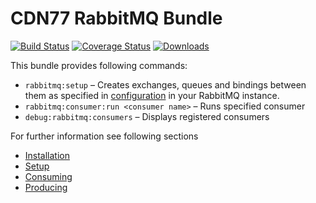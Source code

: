 # CDN77 RabbitMQ Bundle

[![Build Status](https://github.com/cdn77/RabbitMQBundle/workflows/CI/badge.svg?branch=master)](https://github.com/cdn77/RabbitMQBundle/actions)
[![Coverage Status](https://coveralls.io/repos/github/cdn77/RabbitMQBundle/badge.svg?branch=master)](https://coveralls.io/github/cdn77/RabbitMQBundle?branch=master)
[![Downloads](https://poser.pugx.org/simpod/clickhouse-client/d/total.svg)](https://packagist.org/packages/simpod/clickhouse-client)

This bundle provides following commands:

- `rabbitmq:setup` – Creates exchanges, queues and bindings between them as specified in [configuration](#setup) in your RabbitMQ instance.
- `rabbitmq:consumer:run <consumer name>` – Runs specified consumer
- `debug:rabbitmq:consumers` – Displays registered consumers

For further information see following sections

- [Installation](docs/Installation.md)
- [Setup](docs/Setup.md)
- [Consuming](docs/Consuming.md)
- [Producing](docs/Producing.md)
